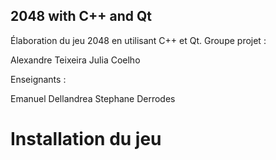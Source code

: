 ## 2048 with C++ and Qt

Élaboration du jeu 2048 en utilisant C++ et Qt.
Groupe projet :

Alexandre Teixeira
Julia Coelho

Enseignants :

Emanuel Dellandrea
Stephane Derrodes

# Installation du jeu
